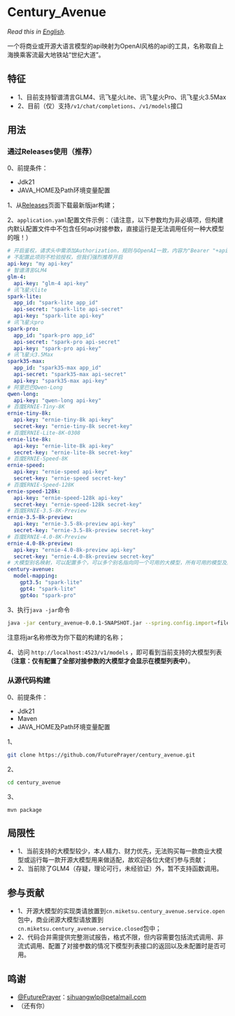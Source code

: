 # **Century_Avenue**

*Read this in [English](README_en.md).*

一个将商业或开源大语言模型的api映射为OpenAI风格的api的工具，名称取自上海换乘客流最大地铁站“世纪大道”。

## **特征**
- 1、目前支持智谱清言GLM4、讯飞星火Lite、讯飞星火Pro、讯飞星火3.5Max
- 2、目前（仅）支持`/v1/chat/completions`、`/v1/models`接口

## **用法**
### 通过Releases使用（推荐）
0、前提条件：
- Jdk21
- JAVA_HOME及Path环境变量配置

1、从[Releases](https://github.com/FuturePrayer/century_avenue/releases)页面下载最新版jar构建；

2、`application.yaml`配置文件示例：（请注意，以下参数均为非必填项，但构建内默认配置文件中不包含任何api对接参数，直接运行是无法调用任何一种大模型的哦！）

```yaml
# 开启鉴权，请求头中需添加Authorization，规则与OpenAI一致，内容为"Bearer "+api-key
# 不配置此项则不检验授权，但我们强烈推荐开启
api-key: "my api-key"
# 智谱清言GLM4
glm-4:
  api-key: "glm-4 api-key"
# 讯飞星火lite
spark-lite:
  app_id: "spark-lite app_id"
  api-secret: "spark-lite api-secret"
  api-key: "spark-lite api-key"
# 讯飞星火pro
spark-pro:
  app_id: "spark-pro app_id"
  api-secret: "spark-pro api-secret"
  api-key: "spark-pro api-key"
# 讯飞星火3.5Max
spark35-max:
  app_id: "spark35-max app_id"
  api-secret: "spark35-max api-secret"
  api-key: "spark35-max api-key"
# 阿里巴巴Qwen-Long
qwen-long:
  api-key: "qwen-long api-key"
# 百度ERNIE-Tiny-8K
ernie-tiny-8k:
  api-key: "ernie-tiny-8k api-key"
  secret-key: "ernie-tiny-8k secret-key"
# 百度ERNIE-Lite-8K-0308
ernie-lite-8k:
  api-key: "ernie-lite-8k api-key"
  secret-key: "ernie-lite-8k secret-key"
# 百度ERNIE-Speed-8K
ernie-speed:
  api-key: "ernie-speed api-key"
  secret-key: "ernie-speed secret-key"
# 百度ERNIE-Speed-128K
ernie-speed-128k:
  api-key: "ernie-speed-128k api-key"
  secret-key: "ernie-speed-128k secret-key"
# 百度ERNIE-3.5-8K-Preview
ernie-3.5-8k-preview:
  api-key: "ernie-3.5-8k-preview api-key"
  secret-key: "ernie-3.5-8k-preview secret-key"
# 百度ERNIE-4.0-8K-Preview
ernie-4.0-8k-preview:
  api-key: "ernie-4.0-8k-preview api-key"
  secret-key: "ernie-4.0-8k-preview secret-key"
# 大模型别名映射，可以配置多个，可以多个别名指向同一个可用的大模型，所有可用的模型及其对应的别名都会显示在/v1/models中
century-avenue:
  model-mapping:
    gpt3.5: "spark-lite"
    gpt4: "spark-lite"
    gpt4o: "spark-pro"

```

3、执行`java -jar`命令
```bash
java -jar century_avenue-0.0.1-SNAPSHOT.jar --spring.config.import=file:/path/to/application.yaml

```
注意将jar名称修改为你下载的构建的名称；

4、访问 `http://localhost:4523/v1/models` ，即可看到当前支持的大模型列表 **（注意：仅有配置了全部对接参数的大模型才会显示在模型列表中）**。

### 从源代码构建
0、前提条件：
- Jdk21
- Maven
- JAVA_HOME及Path环境变量配置

1、
```bash
git clone https://github.com/FuturePrayer/century_avenue.git
```
2、
```bash
cd century_avenue
```
3、
```
mvn package
```

## **局限性**
- 1、当前支持的大模型较少，本人精力、财力优先，无法购买每一款商业大模型或运行每一款开源大模型用来做适配，故欢迎各位大佬们参与贡献；
- 2、当前除了GLM4（存疑，理论可行，未经验证）外，暂不支持函数调用。

## **参与贡献**
- 1、开源大模型的实现类请放置到`cn.miketsu.century_avenue.service.open`包中，商业闭源大模型请放置到`cn.miketsu.century_avenue.service.closed`包中；
- 2、代码合并需提供完整测试报告，格式不限，但内容需要包括流式调用、非流式调用、配置了对接参数的情况下模型列表接口的返回以及未配置时是否可用。

## **鸣谢**
- [@FuturePrayer](https://github.com/FuturePrayer)：sihuangwlp@petalmail.com
- （还有你）
